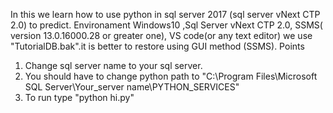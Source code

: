 In this we learn  how to use python in sql server 2017 (sql server vNext CTP 2.0) to predict.
Environament Windows10 ,Sql Server vNext CTP 2.0, SSMS( version 13.0.16000.28  or greater one), VS code(or any text editor)
we use "TutorialDB.bak".it is better to restore using GUI method  (SSMS).
Points
1. Change sql server name to your sql server.
2. You should have to change python path to  "C:\Program Files\Microsoft SQL Server\Your_server name\PYTHON_SERVICES"
3. To run  type "python hi.py"
